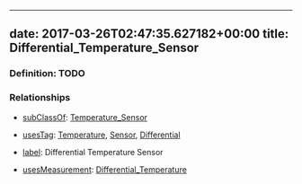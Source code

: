 
---
date: 2017-03-26T02:47:35.627182+00:00
title: Differential_Temperature_Sensor
---
### Definition: TODO

### Relationships

* [subClassOf](http://www.w3.org/2000/01/rdf-schema#subClassOf): [Temperature_Sensor](https://brickschema.org/schema/1.0/Brick#Temperature_Sensor)

* [usesTag](https://brickschema.org/schema/1.0/BrickFrame#usesTag): [Temperature](https://brickschema.org/schema/1.0/BrickTag#Temperature), [Sensor](https://brickschema.org/schema/1.0/BrickTag#Sensor), [Differential](https://brickschema.org/schema/1.0/BrickTag#Differential)

* [label](http://www.w3.org/2000/01/rdf-schema#label): Differential Temperature Sensor

* [usesMeasurement](https://brickschema.org/schema/1.0/BrickFrame#usesMeasurement): [Differential_Temperature](https://brickschema.org/schema/1.0/Brick#Differential_Temperature)
